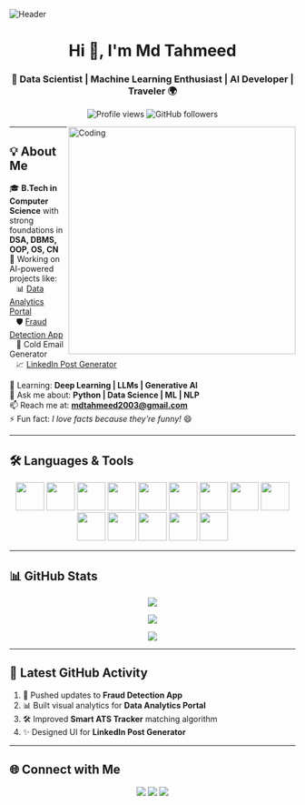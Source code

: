 ![Header](https://raw.githubusercontent.com/mdtahmeed/your-repo-name/main/path/to/your-image.png)


<h1 align="center">Hi 👋, I'm Md Tahmeed</h1>
<h3 align="center">🚀 Data Scientist | Machine Learning Enthusiast | AI Developer | Traveler 🌍</h3>

<p align="center">
  <img src="https://komarev.com/ghpvc/?username=mdtahmeed&label=Profile%20views&color=0e75b6&style=flat" alt="Profile views" /> 
  <img src="https://img.shields.io/github/followers/mdtahmeed?label=Followers&style=social" alt="GitHub followers" />
</p>

<img align="right" alt="Coding" width="400" src="https://user-images.githubusercontent.com/55389276/140866485-8fb1c876-9a8f-4d6a-98dc-08c4981eaf70.gif">

---

## 💡 About Me
🎓 **B.Tech in Computer Science** with strong foundations in **DSA, DBMS, OOP, OS, CN**  
🔭 Working on AI-powered projects like:  
&nbsp;&nbsp;&nbsp;📊 [Data Analytics Portal](#)  
&nbsp;&nbsp;&nbsp;🛡 [Fraud Detection App](https://frauddetection2025.streamlit.app/)  
&nbsp;&nbsp;&nbsp;📧 Cold Email Generator  
&nbsp;&nbsp;&nbsp;📈 [LinkedIn Post Generator](#)  

🌱 Learning: **Deep Learning | LLMs | Generative AI**  
💬 Ask me about: **Python | Data Science | ML | NLP**  
📫 Reach me at: **mdtahmeed2003@gmail.com**  
⚡ Fun fact: *I love facts because they’re funny!* 😄  

---



## 🛠 Languages & Tools
<p align="center">
  <img src="https://img.icons8.com/color/48/python.png" width="50"/>
  <img src="https://img.icons8.com/ios/50/pandas.png" width="50"/>
  <img src="https://upload.wikimedia.org/wikipedia/commons/0/05/Scikit_learn_logo_small.svg" width="50"/>
  <img src="https://seaborn.pydata.org/_images/logo-mark-lightbg.svg" width="50"/>
  <img src="https://img.icons8.com/color/48/numpy.png" width="50"/>
  <img src="https://img.icons8.com/color/48/matplotlib.png" width="50"/>
  <img src="https://img.icons8.com/color/48/tensorflow.png" width="50"/>
  <img src="https://img.icons8.com/color/48/mysql-logo.png" width="50"/>
  <img src="https://img.icons8.com/color/48/html-5--v1.png" width="50"/>
  <img src="https://img.icons8.com/color/48/css3.png" width="50"/>
  <img src="https://img.icons8.com/color/48/power-bi.png" width="50"/>
  <img src="https://img.icons8.com/color/48/git.png" width="50"/>
  <img src="https://img.icons8.com/color/48/github.png" width="50"/>
  <img src="https://streamlit.io/images/brand/streamlit-mark-color.png" width="50"/>
</p>

---

## 📊 GitHub Stats
<p align="center">
  <img src="https://github-readme-stats.vercel.app/api?username=mdtahmeed&show_icons=true&theme=radical" />
</p>
<p align="center">
  <img src="https://github-readme-streak-stats.herokuapp.com/?user=mdtahmeed&theme=radical" />
</p>
<p align="center">
  <img src="https://github-readme-stats.vercel.app/api/top-langs/?username=mdtahmeed&layout=compact&theme=radical" />
</p>

---

## 📢 Latest GitHub Activity
<!--START_SECTION:activity-->
1. 🚀 Pushed updates to **Fraud Detection App**
2. 📊 Built visual analytics for **Data Analytics Portal**
3. 🛠 Improved **Smart ATS Tracker** matching algorithm
4. ✨ Designed UI for **LinkedIn Post Generator**
<!--END_SECTION:activity-->

---

## 🌐 Connect with Me
<p align="center">
<a href="https://twitter.com/adi0f50"><img src="https://img.shields.io/badge/Twitter-1DA1F2?logo=twitter&logoColor=white&style=for-the-badge" /></a>
<a href="https://linkedin.com/in/md-tahmeed-796650273"><img src="https://img.shields.io/badge/LinkedIn-0A66C2?logo=linkedin&logoColor=white&style=for-the-badge" /></a>
<a href="https://www.instagram.com/its_tahmeed__786?igsh=MWJiemlteTIzdmNuZg=="><img src="https://img.shields.io/badge/Instagram-E4405F?logo=instagram&logoColor=white&style=for-the-badge" /></a>
</p>
